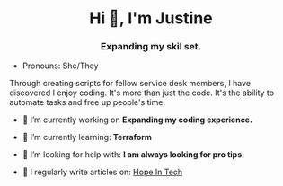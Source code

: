 <h1 align="center">Hi 👋, I'm Justine</h1>
<h3 align="center">Expanding my skil set.</h3>

-  Pronouns: She/They

<p>Through creating scripts for fellow service desk members, I have discovered I enjoy coding. It's more than just the code. It's the ability to automate tasks and free up people's time. </p>

- 🔭 I’m currently working on **Expanding my coding experience.**

- 🌱 I’m currently learning: **Terraform**

- 🤝 I’m looking for help with: **I am always looking for pro tips.**

- 📝 I regularly write articles on: [Hope In Tech](https://www.hopeintech.com/)

<!--
**JustineCodes/JustineCodes** is a ✨ _special_ ✨ repository because its `README.md` (this file) appears on your GitHub profile.
- 👯 I’m looking to collaborate on ...
- 💬 Ask me about ...
- 📫 How to reach me: ...

- ⚡ Fun fact: ...
-->
